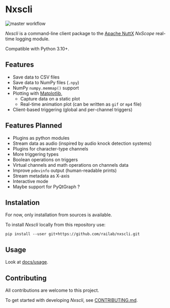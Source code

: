 # Nxscli
![master workflow](https://github.com/railab/nxscli/actions/workflows/master.yml/badge.svg)

_Nxscli_ is a command-line client package to the [Apache NuttX](https://nuttx.apache.org/)
_NxScope_ real-time logging module.

Compatible with Python 3.10+.

## Features

* Save data to CSV files
* Save data to NumPy files (`.npy`)
* NumPy `numpy.memmap()` support
* Plotting with [Matplotlib](https://github.com/matplotlib/matplotlib),
  * Capture data on a static plot
  * Real-time animation plot (can be written as `gif` or `mp4` file)
* Client-based triggering (global and per-channel triggers)

## Features Planned

* Plugins as python modules
* Stream data as audio (inspired by audio knock detection systems)
* Plugins for character-type channels
* More triggering types
* Boolean operations on triggers
* Virtual channels and math operations on channels data
* Improve `pdevinfo` output (human-readable prints)
* Stream metadata as X-axis
* Interactive mode
* Maybe support for PyQtGraph ?

## Instalation

For now, only installation from sources is available.

To install _Nxscli_ locally from this repository use:

`pip install --user git+https://github.com/railab/nxscli.git`

## Usage

Look at [docs/usage](docs/usage.rst).


## Contributing

All contributions are welcome to this project. 

To get started with developing _Nxscli_, see [CONTRIBUTING.md](CONTRIBUTING.md).

